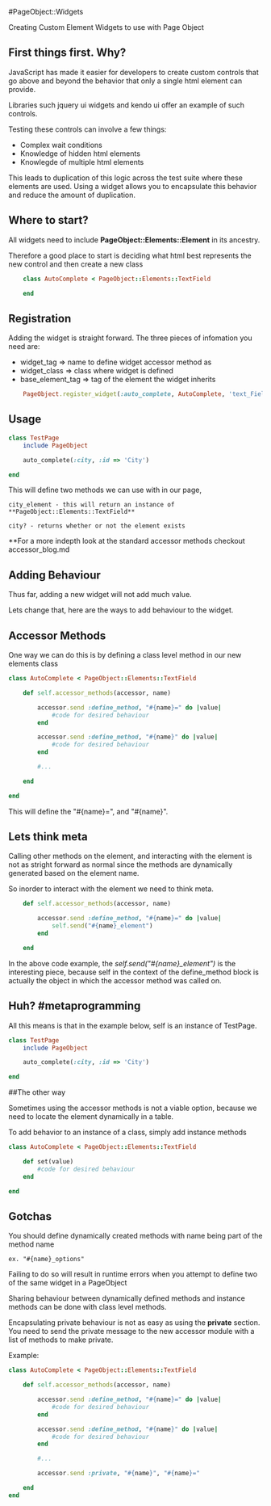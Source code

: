 #PageObject::Widgets

Creating Custom Element Widgets to use with Page Object

## First things first. Why?

JavaScript has made it easier for developers to create custom controls that go above and beyond the behavior that only a single html element can provide. 

Libraries such jquery ui widgets and kendo ui offer an example of such controls.

Testing these controls can involve a few things:

* Complex wait conditions
* Knowledge of hidden html elements
* Knowlegde of multiple html elements

This leads to duplication of this logic across the test suite where these elements are used. 
Using a widget allows you to encapsulate this behavior and reduce the amount of duplication.  

## Where to start?

All widgets need to include **PageObject::Elements::Element** in its ancestry.

Therefore a good place to start is deciding what html best represents the new control 
and then create a new class

```ruby
	class AutoComplete < PageObject::Elements::TextField

	end
```

## Registration

Adding the widget is straight forward. The three pieces of infomation you need are:

* widget_tag => name to define widget accessor method as
* widget_class => class where widget is defined
* base_element_tag => tag of the element the widget inherits

```ruby
	PageObject.register_widget(:auto_complete, AutoComplete, 'text_Field')
```

## Usage

```ruby
class TestPage
	include PageObject

	auto_complete(:city, :id => 'City')

end
```

This will define two methods we can use with in our page, 

	city_element - this will return an instance of **PageObject::Elements::TextField**

	city? - returns whether or not the element exists

**For a more indepth look at the standard accessor methods checkout accessor_blog.md


## Adding Behaviour

Thus far, adding a new widget will not add much value. 

Lets change that, here are the ways to add behaviour to the widget.

## Accessor Methods

One way we can do this is by defining a class level method in our new elements class

```ruby
class AutoComplete < PageObject::Elements::TextField

	def self.accessor_methods(accessor, name)

		accessor.send :define_method, "#{name}=" do |value|
	        #code for desired behaviour
	    end

	    accessor.send :define_method, "#{name}" do |value|
	        #code for desired behaviour
	    end

	    #...

	end

end
```

This will define the "#{name}=", and "#{name}".

## Lets think meta

Calling other methods on the element, and interacting with the element is not as stright forward as normal
since the methods are dynamically generated based on the element name.

So inorder to interact with the element we need to think meta. 

```ruby
	def self.accessor_methods(accessor, name)

		accessor.send :define_method, "#{name}=" do |value|
			self.send("#{name}_element")
	    end

	end
```

In the above code example, the *self.send("#{name}_element")* is the interesting piece, because
self in the context of the define_method block is actually the object in which the accessor method was called on. 

## Huh? #metaprogramming

All this means is that in the example below, self is an instance of TestPage.

```ruby
class TestPage
	include PageObject

	auto_complete(:city, :id => 'City')

end
```

##The other way

Sometimes using the accessor methods is not a viable option, because we need to locate the element dynamically in a table.

To add behavior to an instance of a class, simply add instance methods 

```ruby
class AutoComplete < PageObject::Elements::TextField

	def set(value)
	    #code for desired behaviour
	end

end
```

## Gotchas

You should define dynamically created methods with name being part of the method name

	ex. "#{name}_options"

Failing to do so will result in runtime errors when you attempt to define two of the same widget in a PageObject

Sharing behaviour between dynamically defined methods and instance methods can be done with class level methods.

Encapsulating private behaviour is not as easy as using the **private** section. You need to send the private message to the new accessor module with a list of methods to make private. 

Example: 

```ruby
class AutoComplete < PageObject::Elements::TextField

	def self.accessor_methods(accessor, name)

		accessor.send :define_method, "#{name}=" do |value|
	        #code for desired behaviour
	    end

	    accessor.send :define_method, "#{name}" do |value|
	        #code for desired behaviour
	    end

	    #...

	    accessor.send :private, "#{name}", "#{name}="

	end
end
```